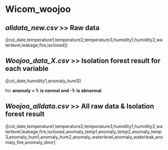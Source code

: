 # Wicom_woojoo

## _alldata_new.csv_ >> Raw data 
([col_date,temperature1,temperature2,temperature3,humidity1,humidity2,waterlevel,leakage,fire,isclosed])


## _Woojoo_data_X.csv_ >> Isolation forest result for each variable
([col_date,humidity1,anomaly_hum1])

for **anomaly = 1: is normal and -1: is abnormal**


## _Woojoo_alldata.csv_ >> All raw data & Isolation forest result
([col_date,temperature1,temperature2,temperature3,humidity1,humidity2,waterlevel,leakage,fire,isclosed,anomaly_temp1,anomaly_temp2,anomaly_temp3,anomaly_hum1,anomaly_hum2,anomaly_waterlevel,anomaly_waterleak,anomaly_fire,anomaly_door]
